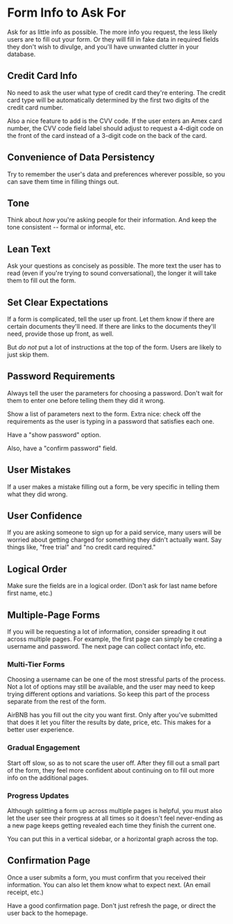 # Form Info to Ask For

Ask for as little info as possible. The more info you request, the less likely users are to fill out your form. Or they will fill in fake data in required fields they don't wish to divulge, and you'll have unwanted clutter in your database.


## Credit Card Info

No need to ask the user what type of credit card they're entering. The credit card type will be automatically determined by the first two digits of the credit card number.

Also a nice feature to add is the CVV code. If the user enters an Amex card number, the CVV code field label should adjust to request a 4-digit code on the front of the card instead of a 3-digit code on the back of the card.


## Convenience of Data Persistency

Try to remember the user's data and preferences wherever possible, so you can save them time in filling things out.


## Tone

Think about *how* you're asking people for their information. And keep the tone consistent -- formal or informal, etc.


## Lean Text

Ask your questions as concisely as possible. The more text the user has to read (even if you're trying to sound conversational), the longer it will take them to fill out  the form.


## Set Clear Expectations

If a form is complicated, tell the user up front. Let them know if there are certain documents they'll need. If there are links to the documents they'll need, provide those up front, as well.

But *do not* put a lot of instructions at the top of the form. Users are likely to just skip them.


## Password Requirements

Always tell the user the parameters for choosing a password. Don't wait for them to enter one before telling them they did it wrong.

Show a list of parameters next to the form. Extra nice: check off the requirements as the user is typing in a password that satisfies each one.

Have a "show password" option.

Also, have a "confirm password" field.


## User Mistakes

If a user makes a mistake filling out a form, be very specific in telling them what they did wrong.


## User Confidence

If you are asking someone to sign up for a paid service, many users will be worried about getting charged for something they didn't actually want. Say things like, "free trial" and "no credit card required."


## Logical Order

Make sure the fields are in a logical order. (Don't ask for last name before first name, etc.)


## Multiple-Page Forms

If you will be requesting a lot of information, consider spreading it out across multiple pages. For example, the first page can simply be creating a username and password. The next page can collect contact info, etc.


### Multi-Tier Forms

Choosing a username can be one of the most stressful parts of the process. Not a lot of options may still be available, and the user may need to keep trying different options and variations. So keep this part of the process separate from the rest of the form.

AirBNB has you fill out the city you want first. Only after you've submitted that does it let you filter the results by date, price, etc. This makes for a better user experience.


### Gradual Engagement

Start off slow, so as to not scare the user off. After they fill out a small part of the form, they feel more confident about continuing on to fill out more info on the additional pages.


### Progress Updates

Although splitting a form up across multiple pages is helpful, you must also let the user see their progress at all times so it doesn't feel never-ending as a new page keeps getting revealed each time they finish the current one.

You can put this in a vertical sidebar, or a horizontal graph across the top.


## Confirmation Page

Once a user submits a form, you must confirm that you received their information. You can also let them know what to expect next. (An email receipt, etc.)

Have a good confirmation page. Don't just refresh the page, or direct the user back to the homepage.
